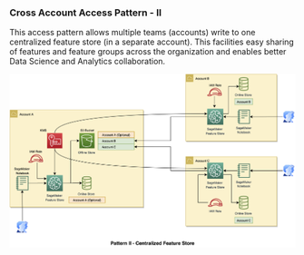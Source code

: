 ### Cross Account Access Pattern - II

<p>This access pattern allows multiple teams (accounts) write to one centralized feature store (in a separate account). This facilities easy sharing of features and feature groups across the organization and enables better Data Science and Analytics collaboration.</p>

![Pattern II](./img/pattern-2.png?raw=true "Pattern II")